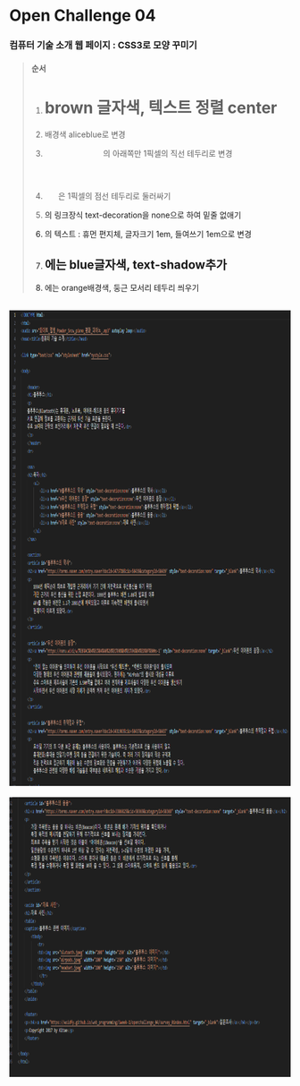 # Open Challenge 04

### 컴퓨터 기술 소개 웹 페이지 : CSS3로 모양 꾸미기

> #### 순서
> 
>    1. <h1>brown 글자색, 텍스트 정렬 center
>    >
>    2. <body> 배경색 aliceblue로 변경
>    >
>    3. <header>의 아래쪽만 1픽셀의 직선 테두리로 변경
>    >
>    4. <ul>은 1픽셀의 점선 테두리로 둘러싸기
>    >
>    5. <a>의 링크장식 text-decoration을 none으로 하여 밑줄 없애기
>
>    6. <p>의 텍스트 : 휴먼 편지체, 글자크기 1em, 들여쓰기 1em으로 변경
>    
>    7. <h2>에는 blue글자색, text-shadow추가
>
>    8. <footer>에는 orange배경색, 둥근 모서리 테두리 씌우기

<br><img src="1.png" width="1000" height="850" title="px(픽셀) 크기 설정" alt="1번 이미지"></img><br/>
<br><img src="2.png" width="1000" height="500" title="px(픽셀) 크기 설정" alt="1번 이미지"></img><br/>
